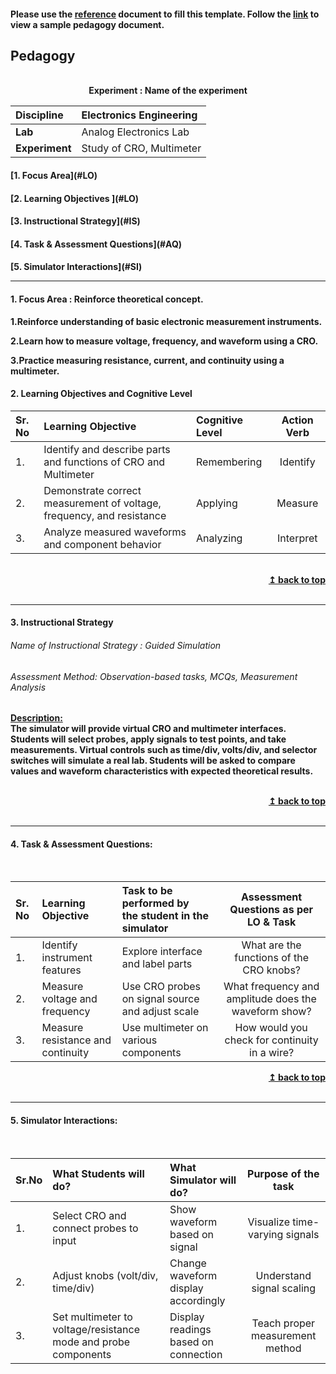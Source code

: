 #### Please use the [reference](https://github.com/virtual-labs/ph3-exp-dev-process/blob/main/pedagogy/README.org) document to fill this template.  Follow the [link](https://github.com/virtual-labs/ph3-exp-dev-process/tree/main/sample/pedagogy) to view a sample pedagogy document.

## Pedagogy
<p align="center">


<br>
<b> Experiment : Name of the experiment	 <a name="top"></a> <br>
</p>

<b>Discipline | Electronics Engineering  <b> 
:--|:--|
<b> Lab | Analog Electronics Lab<b> 
<b> Experiment|  Study of CRO, Multimeter   <b> 


<h4> [1. Focus Area](#LO)
<h4> [2. Learning Objectives ](#LO)
<h4> [3. Instructional Strategy](#IS)
<h4> [4. Task & Assessment Questions](#AQ)
<h4> [5. Simulator Interactions](#SI)
<hr>

<a name="LO"></a>
#### 1. Focus Area : Reinforce theoretical concept.
1.Reinforce understanding of basic electronic measurement instruments.

2.Learn how to measure voltage, frequency, and waveform using a CRO.

3.Practice measuring resistance, current, and continuity using a multimeter.


#### 2. Learning Objectives and Cognitive Level


Sr. No |	Learning Objective	| Cognitive Level | Action Verb
:--|:--|:--|:-:
1.| Identify and describe parts and functions of CRO and Multimeter       | Remembering | Identify
2.| Demonstrate correct measurement of voltage, frequency, and resistance | Applying    | Measure
3.| Analyze measured waveforms and component behavior                     | Analyzing   | Interpret



<br/>
<div align="right">
    <b><a href="#top">↥ back to top</a></b>
</div>
<br/>
<hr>

<a name="IS"></a>
#### 3. Instructional Strategy
###### Name of Instructional Strategy  : Guided Simulation    
###### Assessment Method: Observation-based tasks, MCQs, Measurement Analysis  

<u> <b>Description: </b>    </u>
<br>
The simulator will provide virtual CRO and multimeter interfaces. Students will select probes, apply signals to test points, and take measurements. Virtual controls such as time/div, volts/div, and selector switches will simulate a real lab. Students will be asked to compare values and waveform characteristics with expected theoretical results.



<br/>
<div align="right">
    <b><a href="#top">↥ back to top</a></b>
</div>
<br/>
<hr>

<a name="AQ"></a>
#### 4. Task & Assessment Questions:

  
<br>

Sr. No |	Learning Objective	| Task to be performed by <br> the student  in the simulator | Assessment Questions as per LO & Task
:--|:--|:--|:-:
1.| Identify instrument features | Explore interface and label parts | What are the functions of the CRO knobs?
2.| Measure voltage and frequency | Use CRO probes on signal source and adjust scale | What frequency and amplitude does the waveform show?
3.| Measure resistance and continuity | Use multimeter on various components | How would you check for continuity in a wire?



<div align="right">
    <b><a href="#top">↥ back to top</a></b>
</div>
<br/>
<hr>

<a name="SI"></a>

#### 5. Simulator Interactions:
<br>

Sr.No | What Students will do? |	What Simulator will do?	| Purpose of the task
:--|:--|:--|:--:
1.| Select CRO and connect probes to input | Show waveform based on signal | Visualize time-varying signals
2.| Adjust knobs (volt/div, time/div) | Change waveform display accordingly | Understand signal scaling
3.| Set multimeter to voltage/resistance mode and probe components | Display readings based on connection | Teach proper measurement method

